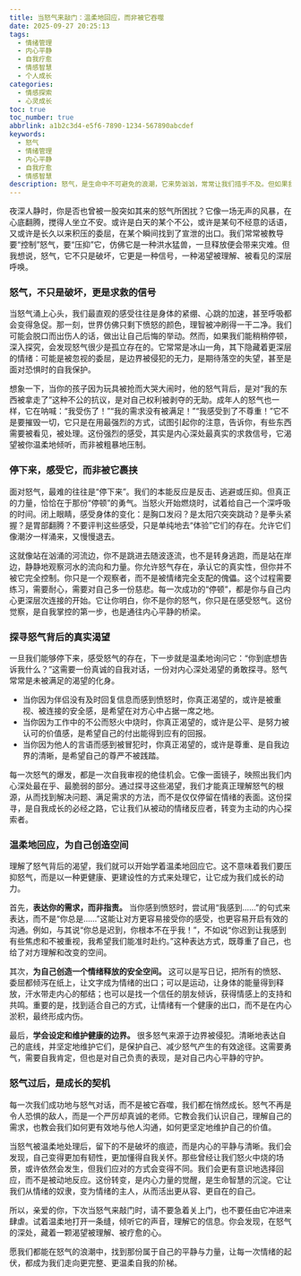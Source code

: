 ```yaml
---
title: 当怒气来敲门：温柔地回应，而非被它吞噬
date: 2025-09-27 20:25:13
tags:
  - 情绪管理
  - 内心平静
  - 自我疗愈
  - 情感智慧
  - 个人成长
categories:
  - 情感探索
  - 心灵成长
toc: true
toc_number: true
abbrlink: a1b2c3d4-e5f6-7890-1234-567890abcdef
keywords:
  - 怒气
  - 情绪管理
  - 内心平静
  - 自我疗愈
  - 情感智慧
description: 怒气，是生命中不可避免的浪潮，它来势汹汹，常常让我们措手不及。但如果我们能学着温柔地停下来，倾听它深处的低语，而非被其表象所裹挟，或许会发现，怒气并非全然的破坏者，它更像是一位带着重要信息的信使，指引我们走向更深层的自我理解与疗愈。这篇文章将带你一同探索怒气之下隐藏的真实渴望，学会如何以爱和智慧回应这份强烈的情绪，最终寻回内心的平静与力量。
---
```


夜深人静时，你是否也曾被一股突如其来的怒气所困扰？它像一场无声的风暴，在心底翻腾，搅得人坐立不安。或许是白天的某个不公，或许是某句不经意的话语，又或许是长久以来积压的委屈，在某个瞬间找到了宣泄的出口。我们常常被教导要“控制”怒气，要“压抑”它，仿佛它是一种洪水猛兽，一旦释放便会带来灾难。但我想说，怒气，它不只是破坏，它更是一种信号，一种渴望被理解、被看见的深层呼唤。

### 怒气，不只是破坏，更是求救的信号

当怒气涌上心头，我们最直观的感受往往是身体的紧绷、心跳的加速，甚至呼吸都会变得急促。那一刻，世界仿佛只剩下愤怒的颜色，理智被冲刷得一干二净。我们可能会脱口而出伤人的话，做出让自己后悔的举动。然而，如果我们能稍稍停顿，深入探究，会发现怒气很少是孤立存在的。它常常是冰山一角，其下隐藏着更深层的情绪：可能是被忽视的委屈，是边界被侵犯的无力，是期待落空的失望，甚至是面对恐惧时的自我保护。

想象一下，当你的孩子因为玩具被抢而大哭大闹时，他的怒气背后，是对“我的东西被拿走了”这种不公的抗议，是对自己权利被剥夺的无助。成年人的怒气也一样，它在呐喊：“我受伤了！”“我的需求没有被满足！”“我感受到了不尊重！”它不是要摧毁一切，它只是在用最强烈的方式，试图引起你的注意，告诉你，有些东西需要被看见，被处理。这份强烈的感受，其实是内心深处最真实的求救信号，它渴望被你温柔地倾听，而非被粗暴地压制。

### 停下来，感受它，而非被它裹挟

面对怒气，最难的往往是“停下来”。我们的本能反应是反击、逃避或压抑。但真正的力量，恰恰在于那份“停顿”的勇气。当怒火开始燃烧时，试着给自己一个深呼吸的时间。闭上眼睛，感受身体的变化：是胸口发闷？是太阳穴突突跳动？是拳头紧握？是胃部翻腾？不要评判这些感受，只是单纯地去“体验”它们的存在。允许它们像潮汐一样涌来，又慢慢退去。

这就像站在汹涌的河流边，你不是跳进去随波逐流，也不是转身逃跑，而是站在岸边，静静地观察河水的流向和力量。你允许怒气存在，承认它的真实性，但你并不被它完全控制。你只是一个观察者，而不是被情绪完全支配的傀儡。这个过程需要练习，需要耐心，需要对自己多一份慈悲。每一次成功的“停顿”，都是你与自己内心更深层次连接的开始。它让你明白，你不是你的怒气，你只是在感受怒气。这份觉察，是自我掌控的第一步，也是通往内心平静的桥梁。

### 探寻怒气背后的真实渴望

一旦我们能够停下来，感受怒气的存在，下一步就是温柔地询问它：“你到底想告诉我什么？”这需要一份真诚的自我对话，一份对内心深处渴望的勇敢探寻。怒气常常是未被满足的渴望的化身。

*   当你因为伴侣没有及时回复信息而感到愤怒时，你真正渴望的，或许是被重视、被连接的安全感，是希望在对方心中占据一席之地。
*   当你因为工作中的不公而怒火中烧时，你真正渴望的，或许是公平、是努力被认可的价值感，是希望自己的付出能得到应有的回报。
*   当你因为他人的言语而感到被冒犯时，你真正渴望的，或许是尊重、是自我边界的清晰，是希望自己的尊严不被践踏。

每一次怒气的爆发，都是一次自我审视的绝佳机会。它像一面镜子，映照出我们内心深处最在乎、最脆弱的部分。通过探寻这些渴望，我们才能真正理解怒气的根源，从而找到解决问题、满足需求的方法，而不是仅仅停留在情绪的表面。这份探寻，是自我成长的必经之路，它让我们从被动的情绪反应者，转变为主动的内心探索者。

### 温柔地回应，为自己创造空间

理解了怒气背后的渴望，我们就可以开始学着温柔地回应它。这不意味着我们要压抑怒气，而是以一种更健康、更建设性的方式来处理它，让它成为我们成长的动力。

首先，**表达你的需求，而非指责。** 当你感到愤怒时，尝试用“我感到……”的句式来表达，而不是“你总是……”这能让对方更容易接受你的感受，也更容易开启有效的沟通。例如，与其说“你总是迟到，你根本不在乎我！”，不如说“你迟到让我感到有些焦虑和不被重视，我希望我们能准时赴约。”这种表达方式，既尊重了自己，也给了对方理解和改变的空间。

其次，**为自己创造一个情绪释放的安全空间。** 这可以是写日记，把所有的愤怒、委屈都倾泻在纸上，让文字成为情绪的出口；可以是运动，让身体的能量得到释放，汗水带走内心的郁结；也可以是找一个信任的朋友倾诉，获得情感上的支持和共鸣。重要的是，找到适合自己的方式，让情绪有一个健康的出口，而不是在内心淤积，最终形成内伤。

最后，**学会设定和维护健康的边界。** 很多怒气来源于边界被侵犯。清晰地表达自己的底线，并坚定地维护它们，是保护自己、减少怒气产生的有效途径。这需要勇气，需要自我肯定，但也是对自己负责的表现，是对自己内心平静的守护。

### 怒气过后，是成长的契机

每一次我们成功地与怒气对话，而不是被它吞噬，我们都在悄然成长。怒气不再是令人恐惧的敌人，而是一个严厉却真诚的老师。它教会我们认识自己，理解自己的需求，也教会我们如何更有效地与他人沟通，如何更坚定地维护自己的价值。

当怒气被温柔地处理后，留下的不是破坏的痕迹，而是内心的平静与清晰。我们会发现，自己变得更加有韧性，更加懂得自我关怀。那些曾经让我们怒火中烧的场景，或许依然会发生，但我们应对的方式会变得不同。我们会更有意识地选择回应，而不是被动地反应。这份转变，是内心力量的觉醒，是生命智慧的沉淀。它让我们从情绪的奴隶，变为情绪的主人，从而活出更从容、更自在的自己。

所以，亲爱的你，下次当怒气来敲门时，请不要急着关上门，也不要任由它冲进来肆虐。试着温柔地打开一条缝，倾听它的声音，理解它的信息。你会发现，在怒气的深处，藏着一颗渴望被理解、被疗愈的心。

愿我们都能在怒气的浪潮中，找到那份属于自己的平静与力量，让每一次情绪的起伏，都成为我们走向更完整、更温柔自我的阶梯。
